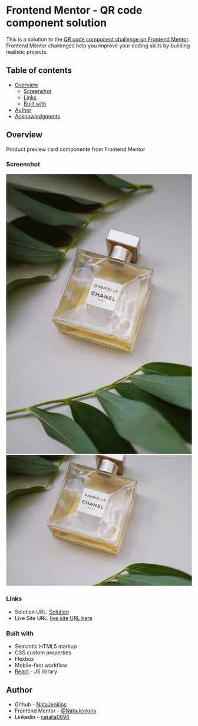 # Frontend Mentor - QR code component solution

This is a solution to the [QR code component challenge on Frontend Mentor](https://www.frontendmentor.io/challenges/product-preview-card-component-GO7UmttRfa). Frontend Mentor challenges help you improve your coding skills by building realistic projects.

## Table of contents

-   [Overview](#overview)
    -   [Screenshot](#screenshot)
    -   [Links](#links)
    -   [Built with](#built-with)
-   [Author](#author)
-   [Acknowledgments](#acknowledgments)

## Overview

Product preview card componente from Frontend Mentor

### Screenshot

![](./src/assets/images/image-product-desktop.jpg)
![](./src/assets/images/image-product-mobile.jpg)

### Links

-   Solution URL: [Solution](https://github.com/NataJenkins/results-summary-component)
-   Live Site URL: [live site URL here](https://dashing-monstera-ceed48.netlify.app)

### Built with

-   Semantic HTML5 markup
-   CSS custom properties
-   Flexbox
-   Mobile-first workflow
-   [React](https://reactjs.org/) - JS library

## Author

-   Github - [NataJenkins](https://github.com/NataJenkins)
-   Frontend Mentor - [@NataJenkins](https://www.frontendmentor.io/profile/NataJenkins)
-   Linkedin - [natalia0896](https://www.linkedin.com/in/natalia0896/)
